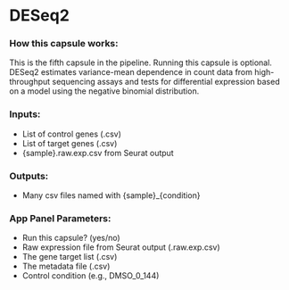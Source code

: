 # DESeq2

### How this capsule works: 

This is the fifth capsule in the pipeline. Running this capsule is optional. <br>
DESeq2 estimates variance-mean dependence in count data from high-throughput sequencing assays and tests for differential expression based on a model using the negative binomial distribution.

### Inputs: 

- List of control genes (.csv)
- List of target genes (.csv)
- {sample}.raw.exp.csv from Seurat output 

### Outputs: 

- Many csv files named with {sample}_{condition}

### App Panel Parameters: 
- Run this capsule? (yes/no)
- Raw expression file from Seurat output (.raw.exp.csv)
- The gene target list (.csv)
- The metadata file (.csv)
- Control condition (e.g., DMSO_0_144)